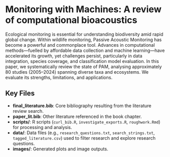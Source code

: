 # Monitoring with Machines: A review of computational bioacoustics

Ecological monitoring is essential for understanding biodiversity amid rapid global change. Within wildlife monitoring, Passive Acoustic Monitoring has become a powerful and commonplace tool. Advances in computational methods—fuelled by affordable data collection and machine learning—have accelerated its growth, yet challenges persist, particularly in data integration, species coverage, and classification model evaluation. In this paper, we systematically review the state of PAM, analysing approximately 80 studies (2005–2024) spanning diverse taxa and ecosystems. We evaluate its strengths, limitations, and applications.

## Key Files
- **final_literature.bib**: Core bibliography resulting from the literature review search.
- **paper_lit.bib**: Other literature referenced in the book chapter.
- **scripts/**: R scripts (`curl_bib.R`, `investigate_exports.R`, `roughwork.Rmd`) for processing and analysis.
- **data/**: Data files (e.g., `research_questions.txt`, `search_strings.txt`, `tagged_literature.csv`) used to filter research and explore research questions.
- **images/**: Generated plots and image outputs.
